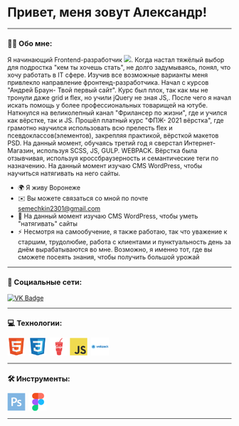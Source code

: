 
# Привет, меня зовут Александр!

---


### :man_technologist: Обо мне:

Я начинающий Frontend-разработчик <img src="https://media.giphy.com/media/WUlplcMpOCEmTGBtBW/giphy.gif" width="30px">. Когда настал тяжёлый выбор для подростка "кем ты хочешь стать", не долго задумываясь, понял, что хочу работать в IT сфере.
Изучив все возможные варианты меня привлекло направление фронтенд-разработчика. Начал с курсов "Андрей Браун- Твой первый сайт". Курс был плох, так как мы не тронули даже grid и flex, но учили jQuery не зная JS,. После чего я начал искать помощь у более профессиональных товарищей на ютубе. Наткнулся на великолепный канал "Фрилансер по жизни", где и учился как вёрстке, так и JS. Прошёл платный курс "ФПЖ- 2021 вёрстка", где грамотно научился использовать всю прелесть flex и псевдоклассов(элементов), закрепляя практикой, вёрсткой макетов PSD. На данный момент, обучаясь третий год я сверстал Интернет-Магазин, используя SCSS, JS, GULP. WEBPACK. Вёрстка была отзывчивая, используя кроссбраузерность и семантические теги по назначению. На данный момент изучаю CMS WordPress, чтобы научиться натягивать на него сайты.


* 🌍 Я живу Воронеже
* ✉️ Вы можете связаться со мной по почте [semechkin2301@gmail.com](mailto:semechkin2301@gmail.com)
* 🧠 На данный момент изучаю CMS WordPress, чтобы уметь "натягивать" сайты
* ⚡ Несмотря на самообучение, я также работаю, так что уважение к старшим, трудолюбие, работа с клиентами и пунктуальность день за днём вырабатываются во мне. Возможно, я именно тот, где вы сможете посеять знания, чтобы получить большой урожай


---

### 🤝 Социальные сети:

  <div id="badges">
    <a href="https://vk.com/sechenykh2301" target="_blank">
      <img src="https://cdn-icons-png.flaticon.com/512/145/145813.png" width="40" height="40" alt="VK Badge"/>
    </a>
  </div>

---

### 💻 Технологии:

<div>
  <img src="https://github.com/devicons/devicon/blob/master/icons/html5/html5-original.svg" title="html5" alt="html5" width="40" height="40"/>&nbsp
  <img src="https://github.com/devicons/devicon/blob/master/icons/css3/css3-original.svg" title="css" alt="css" width="40" height="40"/>&nbsp
   <img src="https://raw.githubusercontent.com/devicons/devicon/master/icons/gulp/gulp-plain.svg" alt="gulp" width="40" height="40"/>
  <img src="https://github.com/devicons/devicon/blob/master/icons/javascript/javascript-original.svg" title="javascript" alt="javascript" width="40" height="40"/>&nbsp
   <img src="https://raw.githubusercontent.com/devicons/devicon/d00d0969292a6569d45b06d3f350f463a0107b0d/icons/webpack/webpack-original-wordmark.svg" alt="webpack" width="40" height="40"/>
</div>

---

### 🛠 Инструменты:

<div>
  <img src="https://github.com/devicons/devicon/blob/master/icons/photoshop/photoshop-plain.svg" title="photoshop" alt="photoshop" width="40" height="40"/>&nbsp;
  <img src="https://github.com/devicons/devicon/blob/master/icons/figma/figma-original.svg" title="figma" alt="figma" width="40" height="40"/>&nbsp;
</div>

---

